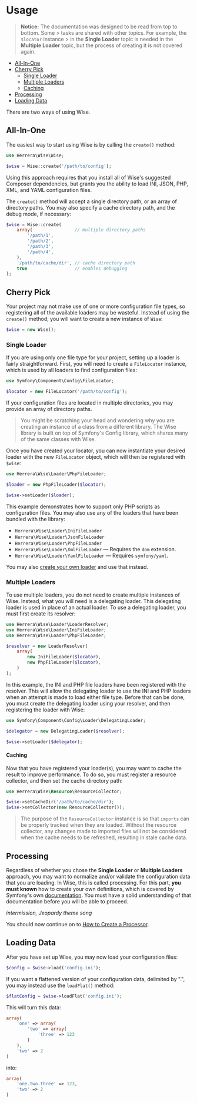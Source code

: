 Usage
=====

> **Notice:** The documentation was designed to be read from top to bottom.
> Some > tasks are shared with other topics. For example, the `$locator`
> instance > in the **Single Loader** topic is needed in the **Multiple Loader**
> topic, but the process of creating it is not covered again.

- [All-In-One](#all-in-one)
- [Cherry Pick](#cherry-pick)
    - [Single Loader](#single-loader)
    - [Multiple Loaders](#multiple-loaders)
    - [Caching](#caching)
- [Processing](#processing)
- [Loading Data](#loading-data)

There are two ways of using Wise.

All-In-One
----------

The easiest way to start using Wise is by calling the `create()` method:

```php
use Herrera\Wise\Wise;

$wise = Wise::create('/path/to/config');
```

Using this approach requires that you install all of Wise's suggested Composer
dependencies, but grants you the ability to load INI, JSON, PHP, XML, and YAML
configuration files.

The `create()` method will accept a single directory path, or an array of
directory paths. You may also specify a cache directory path, and the debug
mode, if necessary:

```php
$wise = Wise::create(
    array(                // multiple directory paths
        '/path/1',
        '/path/2',
        '/path/3',
        '/path/4',
    ),
    '/path/to/cache/dir', // cache directory path
    true                  // enables debugging
);
```

Cherry Pick
-----------

Your project may not make use of one or more configuration file types, so
registering all of the available loaders may be wasteful. Instead of using
the `create()` method, you will want to create a new instance of `Wise`:

```php
$wise = new Wise();
```

### Single Loader

If you are using only one file type for your project, setting up a loader
is fairly straightforward. First, you will need to create a `FileLocator`
instance, which is used by all loaders to find configuration files:

```php
use Symfony\Component\Config\FileLocator;

$locator = new FileLocator('/path/to/config');
```

If your configuration files are located in multiple directories, you may
provide an array of directory paths.

> You might be scratching your head and wondering why you are creating an
> instance of a class from a different library. The Wise library is built on
> top of Symfony's Config library, which shares many of the same classes
> with Wise.

Once you have created your locator, you can now instantiate your desired
loader with the new `FileLocator` object, which will then be registered
with `$wise`:

```php
use Herrera\Wise\Loader\PhpFileLoader;

$loader = new PhpFileLoader($locator);

$wise->setLoader($loader);
```

This example demonstrates how to support only PHP scripts as configuration
files. You may also use any of the loaders that have been bundled with the
library:

- `Herrera\Wise\Loader\IniFileLoader`
- `Herrera\Wise\Loader\JsonFileLoader`
- `Herrera\Wise\Loader\PhpFileLoader`
- `Herrera\Wise\Loader\XmlFileLoader` &mdash; Requires the `dom` extension.
- `Herrera\Wise\Loader\YamlFileLoader` &mdash; Requires `symfony/yaml`.

You may also [create your own loader][] and use that instead.

### Multiple Loaders

To use multiple loaders, you do not need to create multiple instances of Wise.
Instead, what you will need is a delegating loader. This delegating loader is
used in place of an actual loader. To use a delegating loader, you must first
create its resolver:

```php
use Herrera\Wise\Loader\LoaderResolver;
use Herrera\Wise\Loader\IniFileLoader;
use Herrera\Wise\Loader\PhpFileLoader;

$resolver = new LoaderResolver(
    array(
        new IniFileLoader($locator),
        new PhpFileLoader($locator),
    )
);
```

In this example, the INI and PHP file loaders have been registered with the
resolver. This will allow the delegating loader to use the INI and PHP loaders
when an attempt is made to load either file type. Before that can be done, you
must create the delegating loader using your resolver, and then registering
the loader with Wise:

```php
use Symfony\Component\Config\Loader\DelegatingLoader;

$delegator = new DelegatingLoader($resolver);

$wise->setLoader($delegator);
```

#### Caching

Now that you have registered your loader(s), you may want to cache the result
to improve performance. To do so, you must register a resource collector, and
then set the cache directory path:

```php
use Herrera\Wise\Resource\ResourceCollector;

$wise->setCacheDir('/path/to/cache/dir');
$wise->setCollector(new ResourceCollector());
```

> The purpose of the `ResourceCollector` instance is so that `imports` can be
> properly tracked when they are loaded. Without the resource collector, any
> changes made to imported files will not be considered when the cache needs
> to be refreshed, resulting in stale cache data.

Processing
----------

Regardless of whether you chose the **Single Loader** or **Multiple Loaders**
approach, you may want to normalize and/or validate the configuration data that
you are loading. In Wise, this is called processing. For this part, **you must
known** how to create your own definitions, which is covered by Symfony's
own [documentation][]. You must have a solid understanding of that
documentation before you will be able to proceed.

*intermission, Jeopardy theme song*

You should now continue on to [How to Create a Processor][].

Loading Data
------------

After you have set up Wise, you may now load your configuration files:

```php
$config = $wise->load('config.ini');
```

If you want a flattened version of your configuration data, delimited by ".",
you may instead use the `loadFlat()` method:

```php
$flatConfig = $wise->loadFlat('config.ini');
```

This will turn this data:

```php
array(
    'one' => array(
        'two' => array(
            'three' => 123
        )
    ),
    'two' => 2
)
```

into:

```php
array(
    'one.two.three' => 123,
    'two' => 2
)
```

[create your own loader]: 02-HowToCreateALoader.md
[documentation]: https://symfony.com/doc/current/components/config/definition.html
[How to Create a Processor]: 03-HowToCreateAProcessor.md
